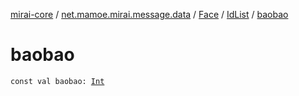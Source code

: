 [mirai-core](../../../index.md) / [net.mamoe.mirai.message.data](../../index.md) / [Face](../index.md) / [IdList](index.md) / [baobao](./baobao.md)

# baobao

`const val baobao: `[`Int`](https://kotlinlang.org/api/latest/jvm/stdlib/kotlin/-int/index.html)